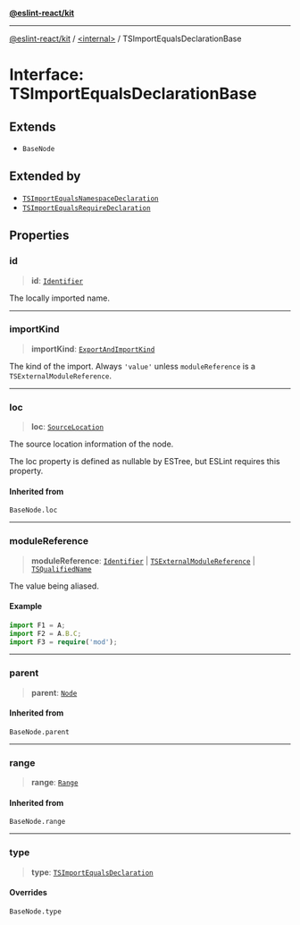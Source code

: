 [**@eslint-react/kit**](../../README.md)

***

[@eslint-react/kit](../../README.md) / [\<internal\>](../README.md) / TSImportEqualsDeclarationBase

# Interface: TSImportEqualsDeclarationBase

## Extends

- `BaseNode`

## Extended by

- [`TSImportEqualsNamespaceDeclaration`](TSImportEqualsNamespaceDeclaration.md)
- [`TSImportEqualsRequireDeclaration`](TSImportEqualsRequireDeclaration.md)

## Properties

### id

> **id**: [`Identifier`](Identifier.md)

The locally imported name.

***

### importKind

> **importKind**: [`ExportAndImportKind`](../type-aliases/ExportAndImportKind.md)

The kind of the import. Always `'value'` unless `moduleReference` is a
`TSExternalModuleReference`.

***

### loc

> **loc**: [`SourceLocation`](SourceLocation.md)

The source location information of the node.

The loc property is defined as nullable by ESTree, but ESLint requires this property.

#### Inherited from

`BaseNode.loc`

***

### moduleReference

> **moduleReference**: [`Identifier`](Identifier.md) \| [`TSExternalModuleReference`](TSExternalModuleReference.md) \| [`TSQualifiedName`](TSQualifiedName.md)

The value being aliased.

#### Example

```ts
import F1 = A;
import F2 = A.B.C;
import F3 = require('mod');
```

***

### parent

> **parent**: [`Node`](../type-aliases/Node.md)

#### Inherited from

`BaseNode.parent`

***

### range

> **range**: [`Range`](../type-aliases/Range.md)

#### Inherited from

`BaseNode.range`

***

### type

> **type**: [`TSImportEqualsDeclaration`](../enumerations/AST_NODE_TYPES.md#tsimportequalsdeclaration)

#### Overrides

`BaseNode.type`

